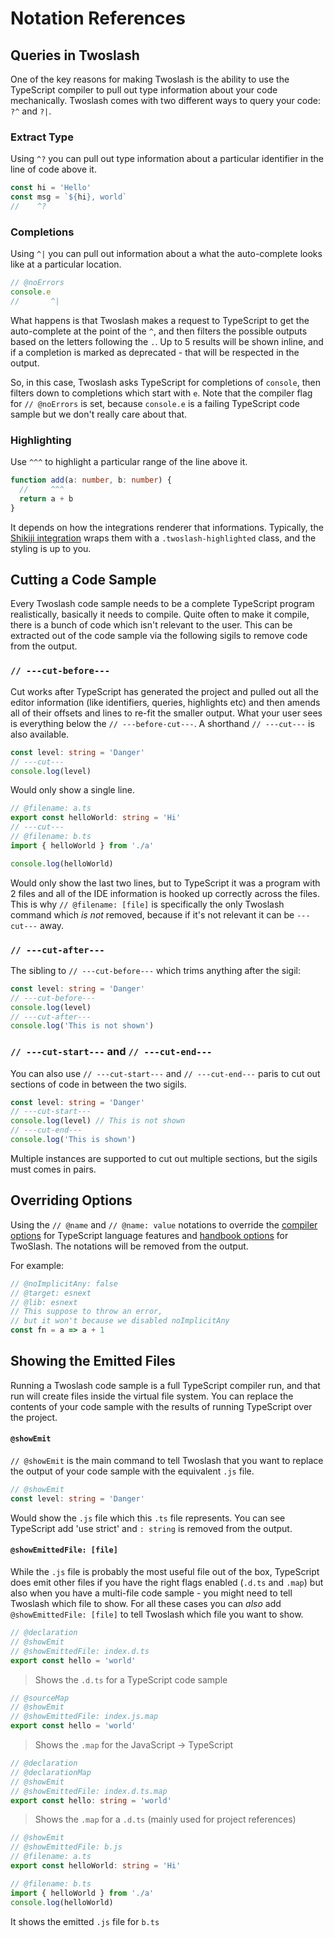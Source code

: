# Notation References

## Queries in Twoslash

One of the key reasons for making Twoslash is the ability to use the TypeScript compiler to pull out type information about your code mechanically. Twoslash comes with two different ways to query your code: `?^` and `?|`.

### Extract Type

Using `^?` you can pull out type information about a particular identifier in the line of code above it.

```ts twoslash input
const hi = 'Hello'
const msg = `${hi}, world`
//    ^?
```

### Completions

Using `^|` you can pull out information about a what the auto-complete looks like at a particular location.

```ts twoslash input
// @noErrors
console.e
//       ^|
```

What happens is that Twoslash makes a request to TypeScript to get the auto-complete at the point of the `^`, and then filters the possible outputs based on the letters following the `.`. Up to 5 results will be shown inline, and if a completion is marked as deprecated - that will be respected in the output.

So, in this case, Twoslash asks TypeScript for completions of `console`, then filters down to completions which start with `e`. Note that the compiler flag for `// @noErrors` is set, because `console.e` is a failing TypeScript code sample but we don't really care about that.

### Highlighting

Use `^^^` to highlight a particular range of the line above it.

```ts twoslash input
function add(a: number, b: number) {
  //     ^^^
  return a + b
}
```

It depends on how the integrations renderer that informations. Typically, the [Shikiji integration](https://twoslash.netlify.app/guide/highlight) wraps them with a `.twoslash-highlighted` class, and the styling is up to you.

## Cutting a Code Sample

Every Twoslash code sample needs to be a complete TypeScript program realistically, basically it needs to compile. Quite often to make it compile, there is a bunch of code which isn't relevant to the user. This can be extracted out of the code sample via the following sigils to remove code from the output.

### `// ---cut-before---`

Cut works after TypeScript has generated the project and pulled out all the editor information (like identifiers, queries, highlights etc) and then amends all of their offsets and lines to re-fit the smaller output. What your user sees is everything below the `// ---before-cut---`. A shorthand `// ---cut---` is also available.

```ts twoslash input
const level: string = 'Danger'
// ---cut---
console.log(level)
```

Would only show a single line.

```ts twoslash input
// @filename: a.ts
export const helloWorld: string = 'Hi'
// ---cut---
// @filename: b.ts
import { helloWorld } from './a'

console.log(helloWorld)
```

Would only show the last two lines, but to TypeScript it was a program with 2 files and all of the IDE information is hooked up correctly across the files. This is why `// @filename: [file]` is specifically the only Twoslash command which _is not_ removed, because if it's not relevant it can be `---cut---` away.

### `// ---cut-after---`

The sibling to `// ---cut-before---` which trims anything after the sigil:

```ts twoslash input
const level: string = 'Danger'
// ---cut-before---
console.log(level)
// ---cut-after---
console.log('This is not shown')
```

### `// ---cut-start---` and `// ---cut-end---`

You can also use `// ---cut-start---` and `// ---cut-end---` paris to cut out sections of code in between the two sigils.

```ts twoslash input
const level: string = 'Danger'
// ---cut-start---
console.log(level) // This is not shown
// ---cut-end---
console.log('This is shown')
```

Multiple instances are supported to cut out multiple sections, but the sigils must comes in pairs.

## Overriding Options

Using the `// @name` and `// @name: value` notations to override the [compiler options](/refs/options#compiler-options) for TypeScript language features and [handbook options](/refs/options#handbook-options) for TwoSlash. The notations will be removed from the output.

For example:

```ts twoslash input
// @noImplicitAny: false
// @target: esnext
// @lib: esnext
// This suppose to throw an error,
// but it won't because we disabled noImplicitAny
const fn = a => a + 1
```

## Showing the Emitted Files

Running a Twoslash code sample is a full TypeScript compiler run, and that run will create files inside the virtual file system. You can replace the contents of your code sample with the results of running TypeScript over the project.

#### `@showEmit`

`// @showEmit` is the main command to tell Twoslash that you want to replace the output of your code sample with the equivalent `.js` file.

```ts twoslash input
// @showEmit
const level: string = 'Danger'
```

Would show the `.js` file which this `.ts` file represents. You can see TypeScript add 'use strict' and `: string` is removed from the output.

#### `@showEmittedFile: [file]`

While the `.js` file is probably the most useful file out of the box, TypeScript does emit other files if you have the right flags enabled (`.d.ts` and `.map`) but also when you have a multi-file code sample - you might need to tell Twoslash which file to show. For all these cases you can _also_ add `@showEmittedFile: [file]` to tell Twoslash which file you want to show.

```ts twoslash input
// @declaration
// @showEmit
// @showEmittedFile: index.d.ts
export const hello = 'world'
```

> Shows the `.d.ts` for a TypeScript code sample

```ts twoslash input
// @sourceMap
// @showEmit
// @showEmittedFile: index.js.map
export const hello = 'world'
```

> Shows the `.map` for the JavaScript -> TypeScript

```ts twoslash input
// @declaration
// @declarationMap
// @showEmit
// @showEmittedFile: index.d.ts.map
export const hello: string = 'world'
```

> Shows the `.map` for a `.d.ts` (mainly used for project references)

```ts twoslash input
// @showEmit
// @showEmittedFile: b.js
// @filename: a.ts
export const helloWorld: string = 'Hi'

// @filename: b.ts
import { helloWorld } from './a'
console.log(helloWorld)
```

It shows the emitted `.js` file for `b.ts`
